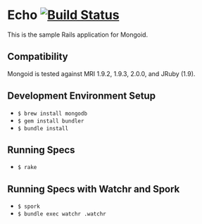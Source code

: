Echo [![Build Status](https://secure.travis-ci.org/mongoid/echo.png?branch=master&.png)](http://travis-ci.org/mongoid/echo)
====
This is the sample Rails application for Mongoid.

Compatibility
-------------

Mongoid is tested against MRI 1.9.2, 1.9.3, 2.0.0, and JRuby (1.9).

Development Environment Setup
-----------------------------

* `$ brew install mongodb`
* `$ gem install bundler`
* `$ bundle install`

Running Specs
-------------

* `$ rake`

Running Specs with Watchr and Spork
-----------------------------------

* `$ spork`
* `$ bundle exec watchr .watchr`
